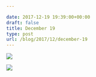 ```yaml
---

date: 2017-12-19 19:39:00+00:00
draft: false
title: December 19
type: post
url: /blog/2017/12/december-19
---
```




  
![](/images/2017-12-19-201712december-19/IMG_3380.jpg)

  

  
![](/images/2017-12-19-201712december-19/IMG_3382.jpg)

  


